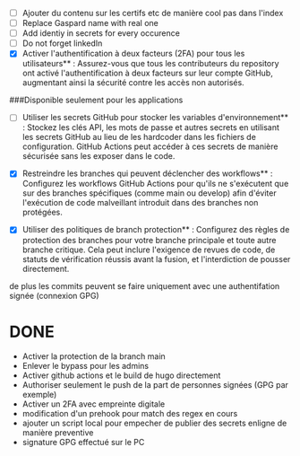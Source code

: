 - [ ] Ajouter du contenu sur les certifs etc de manière cool pas dans l'index
- [ ] Replace Gaspard name with real one
- [ ] Add identiy in secrets for every occurence 
- [ ] Do not forget linkedIn
- [x] Activer l'authentification à deux facteurs (2FA) pour tous les utilisateurs** : Assurez-vous que tous les contributeurs du repository ont activé l'authentification à deux facteurs sur leur compte GitHub, augmentant ainsi la sécurité contre les accès non autorisés.

###Disponible seulement pour les applications

- [ ] Utiliser les secrets GitHub pour stocker les variables d'environnement** : Stockez les clés API, les mots de passe et autres secrets en utilisant les secrets GitHub au lieu de les hardcoder dans les fichiers de configuration. GitHub Actions peut accéder à ces secrets de manière sécurisée sans les exposer dans le code.

- [x] Restreindre les branches qui peuvent déclencher des workflows** : Configurez les workflows GitHub Actions pour qu'ils ne s'exécutent que sur des branches spécifiques (comme main ou develop) afin d'éviter l'exécution de code malveillant introduit dans des branches non protégées.

- [x] Utiliser des politiques de branch protection** : Configurez des règles de protection des branches pour votre branche principale et toute autre branche critique. Cela peut inclure l'exigence de revues de code, de statuts de vérification réussis avant la fusion, et l'interdiction de pousser directement.

de plus les commits peuvent se faire uniquement avec une authentifation signée (connexion GPG)



# DONE
* Activer la protection de la branch main
* Enlever le bypass pour les admins
* Activer github actions et le build de hugo directement
* Authoriser seulement le push de la part de personnes signées (GPG par exemple)
* Activer un 2FA avec empreinte digitale
* modification d'un prehook pour match des regex en cours
* ajouter un script local pour empecher de publier des secrets enligne de manière preventive
* signature GPG effectué sur le PC

